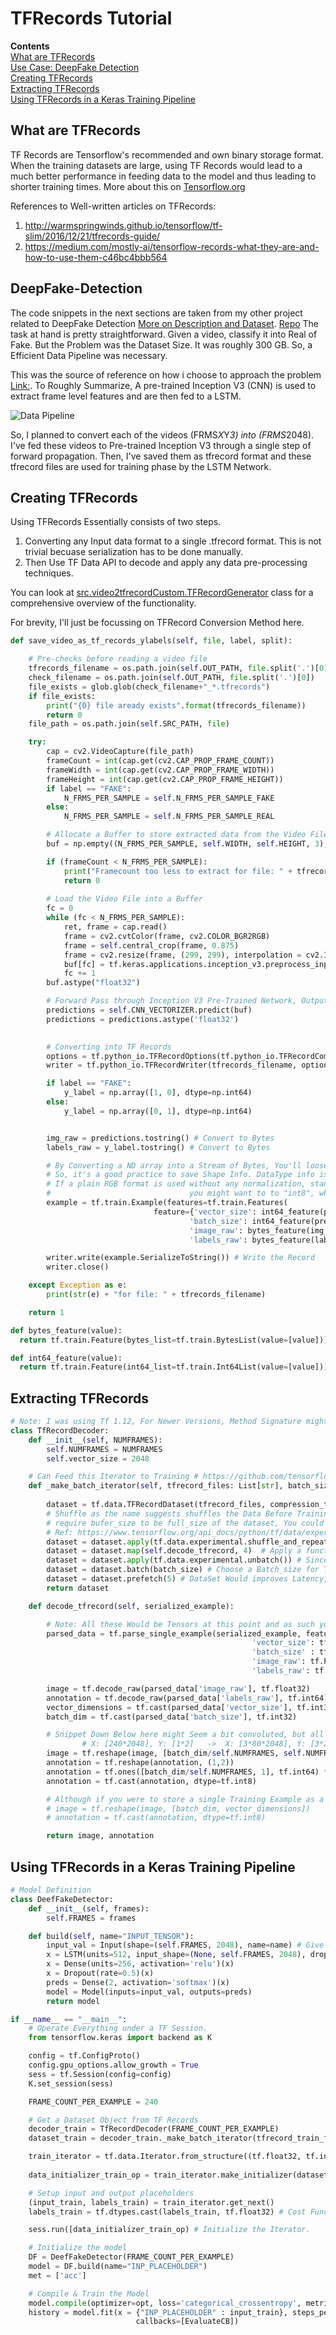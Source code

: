 <a id="top"></a>
# TFRecords Tutorial

**Contents**<br>
[What are TFRecords](#what-are-tfrecords)<br>
[Use Case: DeepFake Detection](#deepfake-detection) <br>
[Creating TFRecords](#creating-tfrecords)<br>
[Extracting TFRecords](#extracting-tfrecords)<br>
[Using TFRecords in a Keras Training Pipeline](#using-tfrecords-in-a-keras-training-pipeline)


## What are TFRecords

TF Records are Tensorflow's recommended and own binary storage format. When the training datasets are large, using TF Records would lead to a much better performance in feeding data to the model and thus leading to shorter training times. More about this on [Tensorflow.org](https://www.tensorflow.org/tutorials/load_data/tfrecord)

References to Well-written articles on TFRecords:
1. http://warmspringwinds.github.io/tensorflow/tf-slim/2016/12/21/tfrecords-guide/
2. https://medium.com/mostly-ai/tensorflow-records-what-they-are-and-how-to-use-them-c46bc4bbb564

## DeepFake-Detection

The code snippets in the next sections are taken from my other project related to DeepFake Detection [More on Description and Dataset](https://www.kaggle.com/c/deepfake-detection-challenge). [Repo](https://github.com/VivekReddy98/DeepFake-Detection) The task at hand is pretty straightforward. Given a video, classify it into Real of Fake. But the Problem was the Dataset Size. It was roughly 300 GB. So, a Efficient Data Pipeline was necessary.

This was the source of reference on how i choose to approach the problem [Link:](https://ieeexplore.ieee.org/document/8639163). To Roughly Summarize, A pre-trained Inception V3 (CNN) is used to extract frame level features and are then fed to a LSTM.

![Data Pipeline](DataPipeline.png)

So, I planned to convert each of the videos (FRMS*X*Y*3) into (FRMS*2048). I've fed these videos to Pre-trained Inception V3 through a single step of forward propagation. Then, I've saved them as tfrecord format and these tfrecord files are used for training phase by the LSTM Network.

## Creating TFRecords

Using TFRecords Essentially consists of two steps.
1) Converting any Input data format to a single .tfrecord format. This is not trivial becuase serialization has to be done manually.
2) Then Use TF Data API to decode and apply any data pre-processing techniques.

You can look at [src.video2tfrecordCustom.TFRecordGenerator](https://github.com/VivekReddy98/DeepFake-Detection/blob/70cc4edc5a234fd4823ef205d67cd7084bcad1a3/src/video2tfrecordCustom.py#L110) class for a comprehensive overview of the functionality.

For brevity, I'll just be focussing on TFRecord Conversion Method here.

```python
def save_video_as_tf_records_ylabels(self, file, label, split):

    # Pre-checks before reading a video file
    tfrecords_filename = os.path.join(self.OUT_PATH, file.split('.')[0] + "_" + label + "_" + split + '.tfrecords')
    check_filename = os.path.join(self.OUT_PATH, file.split('.')[0])
    file_exists = glob.glob(check_filename+"_*.tfrecords")
    if file_exists:
        print("{0} file aready exists".format(tfrecords_filename))
        return 0
    file_path = os.path.join(self.SRC_PATH, file)

    try:
        cap = cv2.VideoCapture(file_path) 
        frameCount = int(cap.get(cv2.CAP_PROP_FRAME_COUNT))
        frameWidth = int(cap.get(cv2.CAP_PROP_FRAME_WIDTH))
        frameHeight = int(cap.get(cv2.CAP_PROP_FRAME_HEIGHT))
        if label == "FAKE":
            N_FRMS_PER_SAMPLE = self.N_FRMS_PER_SAMPLE_FAKE
        else:
            N_FRMS_PER_SAMPLE = self.N_FRMS_PER_SAMPLE_REAL

        # Allocate a Buffer to store extracted data from the Video File
        buf = np.empty((N_FRMS_PER_SAMPLE, self.WIDTH, self.HEIGHT, 3), np.dtype('float32'))

        if (frameCount < N_FRMS_PER_SAMPLE):
            print("Framecount too less to extract for file: " + tfrecords_filename + " frameCount: " + frameCount)
            return 0
        
        # Load the Video File into a Buffer
        fc = 0
        while (fc < N_FRMS_PER_SAMPLE):
            ret, frame = cap.read()
            frame = cv2.cvtColor(frame, cv2.COLOR_BGR2RGB)
            frame = self.central_crop(frame, 0.875)
            frame = cv2.resize(frame, (299, 299), interpolation = cv2.INTER_AREA)
            buf[fc] = tf.keras.applications.inception_v3.preprocess_input(frame)
            fc += 1
        buf.astype("float32")

        # Forward Pass through Inception V3 Pre-Trained Network, Output Shape: NUM_FRMS * 2048
        predictions = self.CNN_VECTORIZER.predict(buf)
        predictions = predictions.astype('float32') 

        
        # Converting into TF Records  
        options = tf.python_io.TFRecordOptions(tf.python_io.TFRecordCompressionType.GZIP) # Gzip Compression
        writer = tf.python_io.TFRecordWriter(tfrecords_filename, options=options)

        if label == "FAKE":
            y_label = np.array([1, 0], dtype=np.int64)
        else:
            y_label = np.array([0, 1], dtype=np.int64)


        img_raw = predictions.tostring() # Convert to Bytes
        labels_raw = y_label.tostring() # Convert to Bytes

        # By Converting a ND array into a Stream of Bytes, You'll loose the information of Shape and Datatype.
        # So, it's a good practice to save Shape Info. DataType info is fixed for "float32" at the decoder end. 
        # If a plain RGB format is used without any normalization, standardization or any pre-processing 
        #                               you might want to to "int8", which could greatly reduce the memory footprint.
        example = tf.train.Example(features=tf.train.Features(
                                feature={'vector_size': int64_feature(predictions.shape[1]),
                                        'batch_size': int64_feature(predictions.shape[0]),
                                        'image_raw': bytes_feature(img_raw),
                                        'labels_raw': bytes_feature(labels_raw)}))

        writer.write(example.SerializeToString()) # Write the Record
        writer.close()

    except Exception as e:
        print(str(e) + "for file: " + tfrecords_filename)

    return 1

def bytes_feature(value):
  return tf.train.Feature(bytes_list=tf.train.BytesList(value=[value]))

def int64_feature(value):
  return tf.train.Feature(int64_list=tf.train.Int64List(value=[value]))
```

## Extracting TFRecords

``` python
# Note: I was using Tf 1.12, For Newer Versions, Method Signature might change for dataset object
class TfRecordDecoder:
    def __init__(self, NUMFRAMES):
        self.NUMFRAMES = NUMFRAMES
        self.vector_size = 2048

    # Can Feed this Iterator to Training # https://github.com/tensorflow/tensorflow/issues/30646
    def _make_batch_iterator(self, tfrecord_files: List[str], batch_size, num_epochs, buffer_size):
        
        dataset = tf.data.TFRecordDataset(tfrecord_files, compression_type="GZIP") # Create a DataSet Object from TFRecord files
        # Shuffle as the name suggests shuffles the Data Before Training, although for perfect shuffling would 
        # require bufer_size to be full_size of the dataset, You could also set num_epochs
        # Ref: https://www.tensorflow.org/api_docs/python/tf/data/experimental/shuffle_and_repeat
        dataset = dataset.apply(tf.data.experimental.shuffle_and_repeat(buffer_size=buffer_size, count=num_epochs))
        dataset = dataset.map(self.decode_tfrecord, 4)  # Apply a function to every record.
        dataset = dataset.apply(tf.data.experimental.unbatch()) # Since, Every Record is 3 examples in my use case, i had to unbatch first
        dataset = dataset.batch(batch_size) # Choose a Batch_size for Training
        dataset = dataset.prefetch(5) # DataSet Would improves Latency, and would somewhat mitigate GPU Starvation Problem
        return dataset

    def decode_tfrecord(self, serialized_example):

        # Note: All these Would be Tensors at this point and as such you may not be able to use Numpy or any Python Native Constructs.
        parsed_data = tf.parse_single_example(serialized_example, features={
                                                      'vector_size': tf.FixedLenFeature([], tf.int64),
                                                      'batch_size' : tf.FixedLenFeature([], tf.int64),
                                                      'image_raw': tf.FixedLenFeature([], tf.string),
                                                      'labels_raw': tf.FixedLenFeature([], tf.string)})

        image = tf.decode_raw(parsed_data['image_raw'], tf.float32)
        annotation = tf.decode_raw(parsed_data['labels_raw'], tf.int64)
        vector_dimensions = tf.cast(parsed_data['vector_size'], tf.int32)
        batch_dim = tf.cast(parsed_data['batch_size'], tf.int32)

        # Snippet Down Below here might Seem a bit convoluted, but all it does is to convert a Record into 3 Training Examples. 
                # X: [240*2048], Y: [1*2]   ->  X: [3*80*2048], Y: [3*2] 
        image = tf.reshape(image, [batch_dim/self.NUMFRAMES, self.NUMFRAMES, self.vector_size])
        annotation = tf.reshape(annotation, (1,2))
        annotation = tf.ones([batch_dim/self.NUMFRAMES, 1], tf.int64) * annotation
        annotation = tf.cast(annotation, dtype=tf.int8)

        # Although if you were to store a single Training Example as a single Record then this should work fine
        # image = tf.reshape(image, [batch_dim, vector_dimensions])
        # annotation = tf.cast(annotation, dtype=tf.int8)

        return image, annotation

```

## Using TFRecords in a Keras Training Pipeline

```python
# Model Definition
class DeefFakeDetector:
    def __init__(self, frames):
        self.FRAMES = frames

    def build(self, name="INPUT_TENSOR"):
        input_val = Input(shape=(self.FRAMES, 2048), name=name) # Give a Name for the Input Placeholder
        x = LSTM(units=512, input_shape=(None, self.FRAMES, 2048), dropout=0.5)(input_val)
        x = Dense(units=256, activation='relu')(x)
        x = Dropout(rate=0.5)(x)
        preds = Dense(2, activation='softmax')(x)
        model = Model(inputs=input_val, outputs=preds)
        return model

if __name__ == "__main__":
    # Operate Everything under a TF Session.
    from tensorflow.keras import backend as K

    config = tf.ConfigProto()
    config.gpu_options.allow_growth = True
    sess = tf.Session(config=config)
    K.set_session(sess)

    FRAME_COUNT_PER_EXAMPLE = 240

    # Get a Dataset Object from TF Records
    decoder_train = TfRecordDecoder(FRAME_COUNT_PER_EXAMPLE)
    dataset_train = decoder_train._make_batch_iterator(tfrecord_train_files, BATCH_SIZE_TRAIN, NUM_EPOCHS, 128)

    train_iterator = tf.data.Iterator.from_structure((tf.float32, tf.int8), (tf.TensorShape([None, FRAME_COUNT_PER_EXAMPLE, 2048]), 
                                                                                                    tf.TensorShape([None, 2])))
    data_initializer_train_op = train_iterator.make_initializer(dataset_train)  # Returns a tf.Operation that initializes this iterator on dataset. 

    # Setup input and output placeholders
    (input_train, labels_train) = train_iterator.get_next()
    labels_train = tf.dtypes.cast(labels_train, tf.float32) # Cost Function Requires Pred & Orig Vectors to be of Same Datatype

    sess.run([data_initializer_train_op) # Initialize the Iterator.

    # Initialize the model
    DF = DeefFakeDetector(FRAME_COUNT_PER_EXAMPLE)
    model = DF.build(name="INP_PLACEHOLDER")
    met = ['acc']

    # Compile & Train the Model
    model.compile(optimizer=opt, loss='categorical_crossentropy', metrics = met, target_tensors=[labels_train])
    history = model.fit(x = {"INP_PLACEHOLDER" : input_train}, steps_per_epoch=steps_per_epoch_train, epochs=NUM_EPOCHS, verbose=1,
                            callbacks=[EvaluateCB])

```
